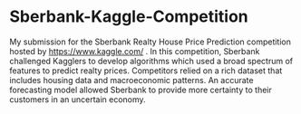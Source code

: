 # Sberbank-Kaggle-Competition
My submission for the Sberbank Realty House Price Prediction competition hosted by https://www.kaggle.com/ . 
    In this competition, Sberbank challenged Kagglers to develop algorithms which used a broad spectrum of features to predict realty prices. Competitors relied on a rich dataset that includes housing data and macroeconomic patterns. An accurate forecasting model allowed Sberbank to provide more certainty to their customers in an uncertain economy.
